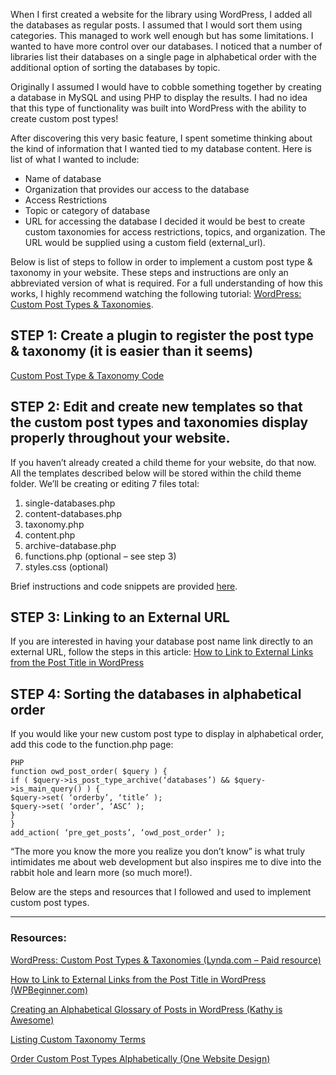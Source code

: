 When I first created a website for the library using WordPress, I added all the databases as regular posts.  I assumed that I would sort them using categories.  This managed to work well enough but has some limitations.  I wanted to have more control over our databases.  I noticed that a number of libraries list their databases on a single page in alphabetical order with the additional option of sorting the databases by topic.  

Originally I assumed I would have to cobble something together by creating a database in MySQL and using PHP to display the results.  I had no idea that this type of functionality was built into WordPress with the ability to create custom post types!

After discovering this very basic feature, I spent sometime thinking about the kind of information that I wanted tied to my database content.  Here is list of what I wanted to include:

* Name of database
* Organization that provides our access to the database
* Access Restrictions
* Topic or category of database
* URL for accessing the database
I decided it would be best to create custom taxonomies for access restrictions, topics, and organization. The URL would be supplied using a custom field (external_url).

Below is list of steps to follow in order to implement a custom post type & taxonomy in your website.  These steps and instructions are only an abbreviated version of what is required.  For a full understanding of how this works, I highly recommend watching the following tutorial: [WordPress: Custom Post Types & Taxonomies](https://www.lynda.com/WordPress-tutorials/WordPress-Custom-Post-Types-Taxonomies/163113-2.html).

## STEP 1: Create a plugin  to register the post type & taxonomy (it is easier than it seems)
[Custom Post Type & Taxonomy Code](http://melanieawilson.com/melanieawilson/wp-content/uploads/2016/07/posttypes.pdf)

## STEP 2: Edit and create new templates so that the custom post types and taxonomies display properly throughout your website.
If you haven’t already created a child theme for your website, do that now.  All the templates described below will be stored within the child theme folder.  We’ll be creating or editing 7 files total:

1. single-databases.php
2. content-databases.php
3. taxonomy.php
4. content.php
5. archive-database.php
6. functions.php (optional – see step 3)
7. styles.css (optional)

Brief instructions and code snippets are provided [here](http://melanieawilson.com/melanieawilson/wp-content/uploads/2016/07/InstructionsforCustompostype.pdf).

## STEP 3: Linking to an External URL
If you are interested in having your database post name link directly to an external URL, follow the steps in this article: [How to Link to External Links from the Post Title in WordPress](https://www.wpbeginner.com/wp-tutorials/how-to-link-to-external-links-from-the-post-title-in-wordpress/)

## STEP 4: Sorting the databases in alphabetical order
If you would like your new custom post type to display in alphabetical order, add this code to the function.php page:

```
PHP
function owd_post_order( $query ) {
if ( $query->is_post_type_archive(‘databases’) && $query->is_main_query() ) {
$query->set( ‘orderby’, ‘title’ );
$query->set( ‘order’, ‘ASC’ );
}
}
add_action( ‘pre_get_posts’, ‘owd_post_order’ );
```

“The more you know the more you realize you don’t know” is what truly intimidates me about web development but also inspires me to dive into the rabbit hole and learn more (so much more!).

Below are the steps and resources that I followed and used to implement custom post types.

----
### Resources:
[WordPress: Custom Post Types & Taxonomies (Lynda.com – Paid resource)](https://www.lynda.com/WordPress-tutorials/WordPress-Custom-Post-Types-Taxonomies/163113-2.html)

[How to Link to External Links from the Post Title in WordPress (WPBeginner.com)](https://www.wpbeginner.com/wp-tutorials/how-to-link-to-external-links-from-the-post-title-in-wordpress/)

[Creating an Alphabetical Glossary of Posts in WordPress (Kathy is Awesome)](https://www.kathyisawesome.com/alphabetical-posts-glossary/)

[Listing Custom Taxonomy Terms](https://wordpress.org/support/topic/listing-custom-taxonomy-terms/)

[Order Custom Post Types Alphabetically (One Website Design)](https://www.onewebsitedesign.co.uk/wordpress-tips/order-wordpress-custom-post-type-alphabetically/)
